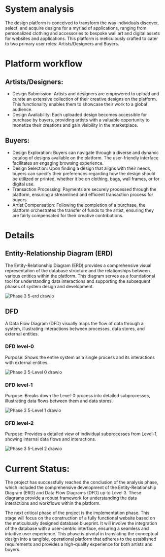 # System analysis 
The design platform is conceived to transform the way individuals discover, select, and acquire designs for a myriad of applications, ranging from personalized clothing and accessories to bespoke wall art and digital assets for websites and applications. This platform is meticulously crafted to cater to two primary user roles: Artists/Designers and Buyers.
 
     
   
# Platform workflow 
 
## Artists/Designers:
  - Design Submission: Artists and designers are empowered to upload and curate an extensive collection of their creative designs on the platform. This functionality enables them to showcase their work to a 
  global audience.
  - Design Availability: Each uploaded design becomes accessible for purchase by buyers, providing artists with a valuable opportunity to monetize their creations and gain visibility in the marketplace.
## Buyers:

  - Design Exploration: Buyers can navigate through a diverse and dynamic catalog of designs available on the platform. The user-friendly interface facilitates an engaging browsing experience.
  - Design Selection: Upon finding a design that aligns with their needs, buyers can specify their preferences regarding how the design should be utilized or printed, whether it be on clothing, bags, wall 
    frames, or for digital use.
  - Transaction Processing: Payments are securely processed through the platform, ensuring a streamlined and efficient transaction process for buyers.
  - Artist Compensation: Following the completion of a purchase, the platform orchestrates the transfer of funds to the artist, ensuring they are fairly compensated for their creative contributions.



# Details 

## Entity-Relationship Diagram (ERD)

The Entity-Relationship Diagram (ERD) provides a comprehensive visual representation of the database structure and the relationships between various entities within the platform. This diagram serves as a foundational tool for understanding data interactions and supporting the subsequent phases of system design and development. 

![Phase 3   5-erd drawio](https://github.com/user-attachments/assets/825b66bd-5936-4a45-95ca-9f5f320bb3c0)

## DFD
A Data Flow Diagram (DFD) visually maps the flow of data through a system, illustrating interactions between processes, data stores, and external entities.

### DFD level-0 
Purpose: Shows the entire system as a single process and its interactions with external entities.
 
![Phase 3   5-Level 0 drawio](https://github.com/user-attachments/assets/f5a93f31-1bf1-4d81-bcdf-c1fee93cd31c)

### DFD level-1 
Purpose: Breaks down the Level-0 process into detailed subprocesses, illustrating data flows between them and data stores.

![Phase 3   5-Level 1 drawio](https://github.com/user-attachments/assets/ddbf7aeb-3da0-4ca0-997d-16f6ad427572)
###  DFD level-2 
Purpose: Provides a detailed view of individual subprocesses from Level-1, showing internal data flows and interactions.

![Phase 3   5-Level 2 drawio](https://github.com/user-attachments/assets/4f2b1b1b-634f-4199-88be-e0be3d328cde)











    
  # Current Status:

The project has successfully reached the conclusion of the analysis phase, which included the comprehensive development of the Entity-Relationship Diagram (ERD) and Data Flow Diagrams (DFD) up to Level 3. These diagrams provide a robust framework for understanding the data interactions and workflows within the platform.

The next critical phase of the project is the implementation phase. This stage will focus on the construction of a fully functional website based on the meticulously designed database blueprint. It will involve the integration of the database with a user-centric interface, ensuring a seamless and intuitive user experience. This phase is pivotal in translating the conceptual design into a tangible, operational platform that adheres to the established requirements and provides a high-quality experience for both artists and buyers.


